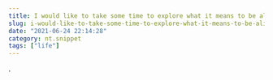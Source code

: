 ```yaml
---
title: I would like to take some time to explore what it means to be alive
slug: i-would-like-to-take-some-time-to-explore-what-it-means-to-be-alive
date: "2021-06-24 22:14:28"
category: nt.snippet
tags: ["life"]
---
```


.
